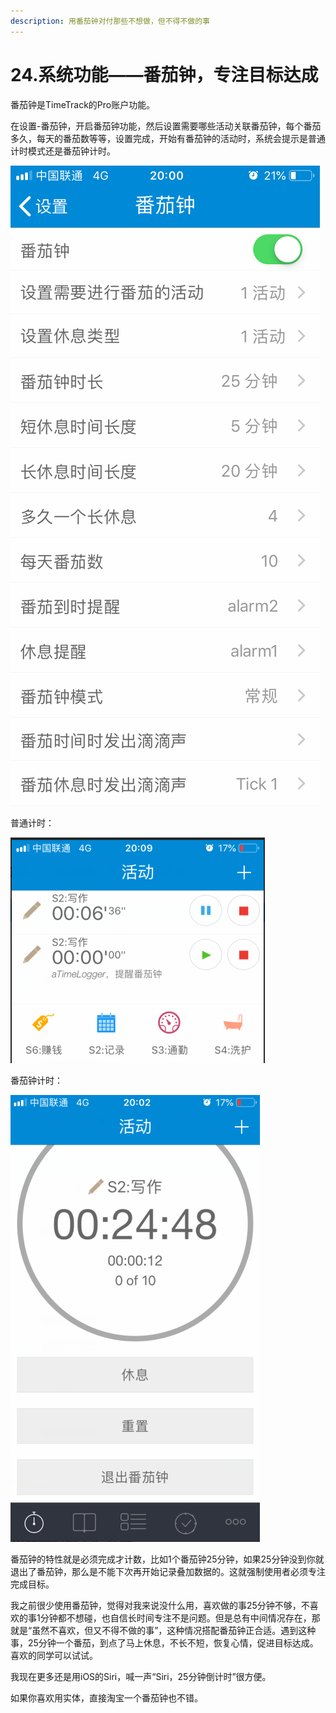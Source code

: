 ```yaml
---
description: 用番茄钟对付那些不想做，但不得不做的事
---
```


# 24.系统功能——番茄钟，专注目标达成

番茄钟是TimeTrack的Pro账户功能。

在设置-番茄钟，开启番茄钟功能，然后设置需要哪些活动关联番茄钟，每个番茄多久，每天的番茄数等等，设置完成，开始有番茄钟的活动时，系统会提示是普通计时模式还是番茄钟计时。

![](../.gitbook/assets/tu-pian%20%2824%29.png)

普通计时：

![](../.gitbook/assets/tu-pian%20%28120%29.png)

番茄钟计时：

![](../.gitbook/assets/tu-pian%20%28121%29.png)

番茄钟的特性就是必须完成才计数，比如1个番茄钟25分钟，如果25分钟没到你就退出了番茄钟，那么是不能下次再开始记录叠加数据的。这就强制使用者必须专注完成目标。

我之前很少使用番茄钟，觉得对我来说没什么用，喜欢做的事25分钟不够，不喜欢的事1分钟都不想碰，也自信长时间专注不是问题。但是总有中间情况存在，那就是“虽然不喜欢，但又不得不做的事”，这种情况搭配番茄钟正合适。遇到这种事，25分钟一个番茄，到点了马上休息，不长不短，恢复心情，促进目标达成。喜欢的同学可以试试。

我现在更多还是用iOS的Siri，喊一声“Siri，25分钟倒计时”很方便。

如果你喜欢用实体，直接淘宝一个番茄钟也不错。

